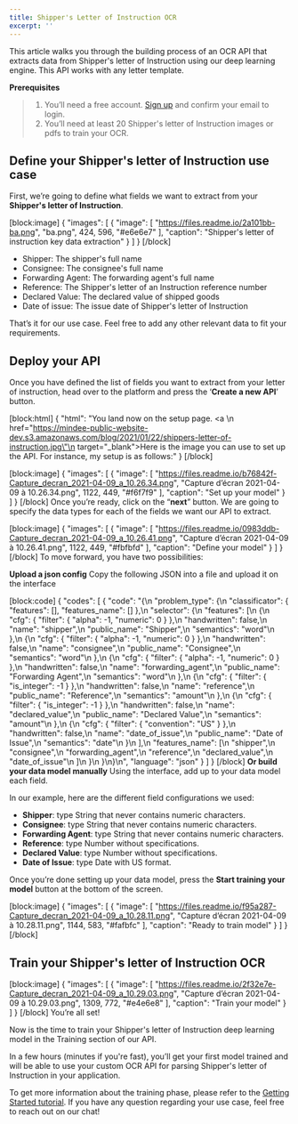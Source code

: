 ```yaml
---
title: Shipper's Letter of Instruction OCR
excerpt: ''
---
```

This article walks you through the building process of an OCR API that extracts data from Shipper's letter of Instruction using our deep learning engine. This API works with any letter template. 

  

**Prerequisites**
> 1. You’ll need a free account. [Sign up](https://platform.mindee.com/signup) and confirm your email to login.
> 2. You’ll need at least 20 Shipper's letter of Instruction images or pdfs to train your OCR.

## Define your Shipper's letter of Instruction use case
 

First, we’re going to define what fields we want to extract from your **Shipper's letter of Instruction**. 


[block:image]
{
  "images": [
    {
      "image": [
        "https://files.readme.io/2a101bb-ba.png",
        "ba.png",
        424,
        596,
        "#e6e6e7"
      ],
      "caption": "Shipper's letter of instruction key data extraction"
    }
  ]
}
[/block]
  *  Shipper: The shipper's full name 
  *  Consignee: The consignee's full name 
  *  Forwarding Agent: The forwarding agent's full name 
  *  Reference: The Shipper's letter of an Instruction reference number
  *  Declared Value: The declared value of shipped goods
  *  Date of issue: The issue date of Shipper's letter of Instruction
 

 

That’s it for our use case. Feel free to add any other relevant data to fit your requirements.

 

 

## Deploy your API
 

Once you have defined the list of fields you want to extract from your letter of instruction, head over to the platform and press the ‘**Create a new API**’ button.


[block:html]
{
  "html": "You land now on the setup page. <a \n   href=\"https://mindee-public-website-dev.s3.amazonaws.com/blog/2021/01/22/shippers-letter-of-instruction.jpg\"\n   target=\"_blank\">Here is the image</a> you can use to set up the API. For instance, my setup is as follows:"
}
[/block]

[block:image]
{
  "images": [
    {
      "image": [
        "https://files.readme.io/b76842f-Capture_decran_2021-04-09_a_10.26.34.png",
        "Capture d’écran 2021-04-09 à 10.26.34.png",
        1122,
        449,
        "#f6f7f9"
      ],
      "caption": "Set up your model"
    }
  ]
}
[/block]
Once you’re ready, click on the “**next**” button. We are going to specify the data types for each of the fields we want our API to extract.


[block:image]
{
  "images": [
    {
      "image": [
        "https://files.readme.io/0983ddb-Capture_decran_2021-04-09_a_10.26.41.png",
        "Capture d’écran 2021-04-09 à 10.26.41.png",
        1122,
        449,
        "#fbfbfd"
      ],
      "caption": "Define your model"
    }
  ]
}
[/block]
To move forward, you have two possibilities:

**Upload a json config**
Copy the following JSON into a file and upload it on the interface

[block:code]
{
  "codes": [
    {
      "code": "{\n  \"problem_type\": {\n    \"classificator\": { \"features\": [], \"features_name\": [] },\n    \"selector\": {\n      \"features\": [\n        {\n          \"cfg\": { \"filter\": { \"alpha\": -1, \"numeric\": 0 } },\n          \"handwritten\": false,\n          \"name\": \"shipper\",\n          \"public_name\": \"Shipper\",\n          \"semantics\": \"word\"\n        },\n        {\n          \"cfg\": { \"filter\": { \"alpha\": -1, \"numeric\": 0 } },\n          \"handwritten\": false,\n          \"name\": \"consignee\",\n          \"public_name\": \"Consignee\",\n          \"semantics\": \"word\"\n        },\n        {\n          \"cfg\": { \"filter\": { \"alpha\": -1, \"numeric\": 0 } },\n          \"handwritten\": false,\n          \"name\": \"forwarding_agent\",\n          \"public_name\": \"Forwarding Agent\",\n          \"semantics\": \"word\"\n        },\n        {\n          \"cfg\": { \"filter\": { \"is_integer\": -1 } },\n          \"handwritten\": false,\n          \"name\": \"reference\",\n          \"public_name\": \"Reference\",\n          \"semantics\": \"amount\"\n        },\n        {\n          \"cfg\": { \"filter\": { \"is_integer\": -1 } },\n          \"handwritten\": false,\n          \"name\": \"declared_value\",\n          \"public_name\": \"Declared Value\",\n          \"semantics\": \"amount\"\n        },\n        {\n          \"cfg\": { \"filter\": { \"convention\": \"US\" } },\n          \"handwritten\": false,\n          \"name\": \"date_of_issue\",\n          \"public_name\": \"Date of Issue\",\n          \"semantics\": \"date\"\n        }\n      ],\n      \"features_name\": [\n        \"shipper\",\n        \"consignee\",\n        \"forwarding_agent\",\n        \"reference\",\n        \"declared_value\",\n        \"date_of_issue\"\n      ]\n    }\n  }\n}\n",
      "language": "json"
    }
  ]
}
[/block]
**Or build your data model manually**
Using the interface, add up to your data model each field.

In our example, here are the different field configurations we used:

  * **Shipper**: type String that never contains numeric characters.
  * **Consignee**: type String that never contains numeric characters.
  * **Forwarding Agent**: type String that never contains numeric characters.
  * **Reference**: type Number without specifications. 
  * **Declared Value**: type Number without specifications. 
  * **Date of Issue**: type Date with US format. 


 

Once you’re done setting up your data model, press the **Start training your model** button at the bottom of the screen.

 
[block:image]
{
  "images": [
    {
      "image": [
        "https://files.readme.io/f95a287-Capture_decran_2021-04-09_a_10.28.11.png",
        "Capture d’écran 2021-04-09 à 10.28.11.png",
        1144,
        583,
        "#fafbfc"
      ],
      "caption": "Ready to train model"
    }
  ]
}
[/block]
 

## Train your Shipper's letter of Instruction OCR


[block:image]
{
  "images": [
    {
      "image": [
        "https://files.readme.io/2f32e7e-Capture_decran_2021-04-09_a_10.29.03.png",
        "Capture d’écran 2021-04-09 à 10.29.03.png",
        1309,
        772,
        "#e4e6e8"
      ],
      "caption": "Train your model"
    }
  ]
}
[/block]
You’re all set! 

 

Now is the time to train your Shipper's letter of Instruction deep learning model in the Training section of our API. 

 

In a few hours (minutes if you're fast), you’ll get your first model trained and will be able to use your custom OCR API for parsing Shipper's letter of Instruction in your application.

 To get more information about the training phase, please refer to the  [Getting Started tutorial](doc:build-your-first-document-parsing-api). If you have any question regarding your use case, feel free to reach out on our chat!